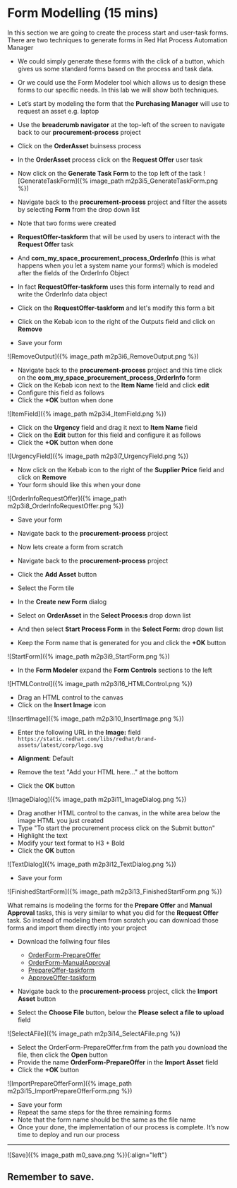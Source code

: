 # Form Modelling (15 mins)

In this section we are going to create the process start and user-task forms. There are two techniques to generate forms in Red Hat Process Automation Manager
- We could simply generate these forms with the click of a button, which gives us some standard forms based on the process and task data.
- Or we could use the Form Modeler tool which allows us to design these forms to our specific needs.
In this lab we will show both techniques. 

- Let’s start by modeling the form that the **Purchasing Manager** will use to request an asset e.g. laptop

- Use the **breadcrumb navigator** at the top-left of the screen to navigate back to our **procurement-process** project
- Click on the **OrderAsset** buinsess process
- In the **OrderAsset** process click on the **Request Offer** user task
- Now click on the **Generate Task Form** to the top left of the task
![GenerateTaskForm]({% image_path m2p3i5_GenerateTaskForm.png %})
- Navigate back to the **procurement-process** project and filter the assets by selecting **Form** from the drop down list
- Note that two forms were created 
- **RequestOffer-taskform** that will be used by users to interact with the **Request Offer** task
- And **com_my_space_procurement_process_OrderInfo** (this is what happens when you let a system name your forms!) which is modeled after the fields of the OrderInfo Object
- In fact **RequestOffer-taskform** uses this form internally to read and write the OrderInfo data object
- Click on the **RequestOffer-taskform** and let's modify this form a bit
- Click on the Kebab icon to the right of the Outputs field and click on **Remove**
- Save your form

![RemoveOutput]({% image_path m2p3i6_RemoveOutput.png %})

- Navigate back to the **procurement-process** project and this time click on the **com_my_space_procurement_process_OrderInfo** form
- Click on the Kebab icon next to the **Item Name** field and click **edit**
- Configure this field as follows
- Click the **+OK** button when done

![ItemField]({% image_path m2p3i4_ItemField.png %})

- Click on the **Urgency** field and drag it next to **Item Name** field
- Click on the **Edit** button for this field and configure it as follows
- Click the **+OK** button when done

![UrgencyField]({% image_path m2p3i7_UrgencyField.png %})

- Now click on the Kebab icon to the right of the **Supplier Price** field and click on **Remove**
- Your form should like this when your done

![OrderInfoRequestOffer]({% image_path m2p3i8_OrderInfoRequestOffer.png %})

- Save your form 
- Navigate back to the **procurement-process** project 

- Now lets create a form from scratch
- Navigate back to the **procurement-process** project
- Click the **Add Asset** button
- Select the Form tile
- In the **Create new Form** dialog
- Select on **OrderAsset** in the **Select Proces:s** drop down list
- And then select **Start Process Form** in the **Select Form:** drop down list
- Keep the Form name that is generated for you and click the **+OK** button

![StartForm]({% image_path m2p3i9_StartForm.png %})
- In the **Form Modeler** expand the **Form Controls** sections to the left

![HTMLControl]({% image_path m2p3i16_HTMLControl.png %})

- Drag an HTML control to the canvas
- Click on the **Insert Image** icon

![InsertImage]({% image_path m2p3i10_InsertImage.png %})
- Enter the following URL in the **Image:** field
`https://static.redhat.com/libs/redhat/brand-assets/latest/corp/logo.svg`

- **Alignment**: Default 
- Remove the text "Add your HTML here..." at the bottom
- Click the **OK** button

![ImageDialog]({% image_path m2p3i11_ImageDialog.png %})

- Drag another HTML control to the canvas, in the white area below the image HTML you just created
- Type "To start the procurement process click on the Submit button"
- Highlight the text
- Modify your text format to H3 + Bold 
- Click the **OK** button

![TextDialog]({% image_path m2p3i12_TextDialog.png %})

- Save your form

![FinishedStartForm]({% image_path m2p3i13_FinishedStartForm.png %})

What remains is modeling the forms for the **Prepare Offer** and **Manual Approval** tasks, this is very similar to what you did for the **Request Offer** task. So instead of modeling them from scratch you can download those forms and import them directly into your project

- Download the follwing four files
    - [OrderForm-PrepareOffer](https://drive.google.com/file/d/1fWDsDTSobHVtRiZsW5cVCnGRhqA3xmuF/view?usp=sharing) 
    - [OrderForm-ManualApproval](https://drive.google.com/file/d/1Xh1dnih2mZ00DRWsQxlAtxSHLQreqR_5/view?usp=sharing) 
    - [PrepareOffer-taskform](https://drive.google.com/file/d/1OFjHxFm39VptzUWqR-bWR-9IxyDGkO44/view?usp=sharing)
    - [ApproveOffer-taskform](https://drive.google.com/file/d/1MtjmYxvMV6Q6B3qlO5ARUg-TJndOHmCu/view?usp=sharing)

- Navigate back to the **procurement-process** project, click the **Import Asset** button
- Select the **Choose File** button, below the **Please select a file to upload** field

![SelectAFile]({% image_path m2p3i14_SelectAFile.png %})

- Select the OrderForm-PrepareOffer.frm from the path you download the file, then click the **Open** button
- Provide the name **OrderForm-PrepareOffer** in the **Import Asset** field
- Click the **+OK** button

![ImportPrepareOfferForm]({% image_path m2p3i15_ImportPrepareOfferForm.png %})

- Save your form
- Repeat the same steps for the three remaining forms
- Note that the form name should be the same as the file name
- Once your done, the implementation of our process is complete. It’s now time to deploy and run our process

---
![Save]({% image_path m0_save.png %}){:align="left"}

Remember to save.
---













